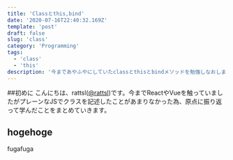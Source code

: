 ```yaml
---
title: 'Classとthis,bind'
date: '2020-07-16T22:40:32.169Z'
template: 'post'
draft: false
slug: 'class'
category: 'Programming'
tags:
  - 'class'
  - 'this'
description: '今まであやふやにしていたclassとthisとbindメソッドを勉強しなおしました。'
---
```

##初めに
こんにちは、rattsl([@rattsl](https://twitter.com/rattsl1))です。今までReactやVueを触っていましたがプレーンなJSでクラスを記述したことがあまりなかった為、原点に振り返って学んだことをまとめていきます。

## hogehoge

fugafuga